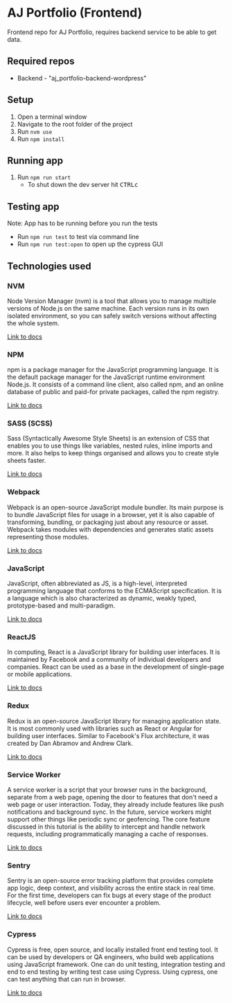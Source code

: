 # AJ Portfolio (Frontend)

Frontend repo for AJ Portfolio, requires backend service to be able to get data.

## Required repos

- Backend - "aj_portfolio-backend-wordpress"

## Setup

1. Open a terminal window
2. Navigate to the root folder of the project
3. Run `nvm use`
4. Run `npm install`

## Running app

1. Run `npm run start`
   - To shut down the dev server hit <kbd>CTRL</kbd><kbd>c</kbd>

## Testing app

Note: App has to be running before you run the tests

- Run `npm run test` to test via command line
- Run `npm run test:open` to open up the cypress GUI

## Technologies used

### NVM

Node Version Manager (nvm) is a tool that allows you to manage multiple versions of Node.js on the same machine. Each version runs in its own isolated environment, so you can safely switch versions without affecting the whole system.

[Link to docs](https://github.com/creationix/nvm/)

### NPM

npm is a package manager for the JavaScript programming language. It is the default package manager for the JavaScript runtime environment Node.js. It consists of a command line client, also called npm, and an online database of public and paid-for private packages, called the npm registry.

[Link to docs](https://docs.npmjs.com/)

### SASS (SCSS)

Sass (Syntactically Awesome Style Sheets) is an extension of CSS that enables you to use things like variables, nested rules, inline imports and more. It also helps to keep things organised and allows you to create style sheets faster.

[Link to docs](http://sass-lang.com/documentation/file.SASS_REFERENCE.html/)

### Webpack

Webpack is an open-source JavaScript module bundler. Its main purpose is to bundle JavaScript files for usage in a browser, yet it is also capable of transforming, bundling, or packaging just about any resource or asset. Webpack takes modules with dependencies and generates static assets representing those modules.

[Link to docs](https://webpack.js.org/concepts/)

### JavaScript

JavaScript, often abbreviated as JS, is a high-level, interpreted programming language that conforms to the ECMAScript specification. It is a language which is also characterized as dynamic, weakly typed, prototype-based and multi-paradigm.

[Link to docs](https://developer.mozilla.org/bm/docs/Web/JavaScript)

### ReactJS

In computing, React is a JavaScript library for building user interfaces. It is maintained by Facebook and a community of individual developers and companies. React can be used as a base in the development of single-page or mobile applications.

[Link to docs](https://reactjs.org/docs/getting-started.html/)

### Redux

Redux is an open-source JavaScript library for managing application state. It is most commonly used with libraries such as React or Angular for building user interfaces. Similar to Facebook's Flux architecture, it was created by Dan Abramov and Andrew Clark.

[Link to docs](https://redux.js.org/basics/usagewithreact/)

### Service Worker

A service worker is a script that your browser runs in the background, separate from a web page, opening the door to features that don't need a web page or user interaction. Today, they already include features like push notifications and background sync. In the future, service workers might support other things like periodic sync or geofencing. The core feature discussed in this tutorial is the ability to intercept and handle network requests, including programmatically managing a cache of responses.

[Link to docs](https://developers.google.com/web/fundamentals/primers/service-workers/)

### Sentry

Sentry is an open-source error tracking platform that provides complete app logic, deep context, and visibility across the entire stack in real time. For the first time, developers can fix bugs at every stage of the product lifecycle, well before users ever encounter a problem.

[Link to docs](https://docs.sentry.io/)

### Cypress

Cypress is free, open source, and locally installed front end testing tool. It can be used by developers or QA engineers, who build web applications using JavaScript framework. One can do unit testing, integration testing and end to end testing by writing test case using Cypress. Using cypress, one can test anything that can run in browser.

[Link to docs](https://docs.cypress.io/)
